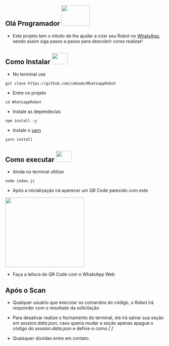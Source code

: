 ## Olá Programador <img src="https://github.com/TheDudeThatCode/TheDudeThatCode/blob/master/Assets/Developer.gif" width="90" height="65">

- Este projeto tem o intuito de lhe ajudar a criar seu Robot no [WhatsApp](https://web.whatsapp.com), sendo assim siga passo a passo para descobrir como realizar!

## Como Instalar <img src="https://github.com/TheDudeThatCode/TheDudeThatCode/blob/master/Assets/powerup.gif" width="50" height="35">

- No terminal use
```
git clone https://github.com/imGaab/WhatsappRobot
```
- Entre no projeto
```
cd WhatsappRobot
```
- Instale as dependecias
```
npm install -y
```
- Instale o [yarn](https://classic.yarnpkg.com/pt-BR/docs/install/#windows-stable)
```
yarn install
```

## Como executar <img src="https://github.com/TheDudeThatCode/TheDudeThatCode/blob/master/Assets/coin.gif" width="50" height="35">

- Ainda no terminal ultilize
```
node index.js
```

- Após a inicialização irá aparecer um QR Code parecido com este

<img src="https://i.ibb.co/sPcb7J6/Screenshot-1.png" width="250" height="220">

- Faça a leitura do QR Code com o WhatsApp Web

## Após o Scan
- Qualquer usuário que executar os comandos do código, o Robot irá responder com o resultado da solicitação
- Para desativar realize o fechamento do terminal, ele irá salvar sua seção em *session.data.json*, caso queria mudar a seção apenas apague o código do *session.data.json* e defina-o como *[ ]*


- Quaisquer dúvidas entre em contato.
